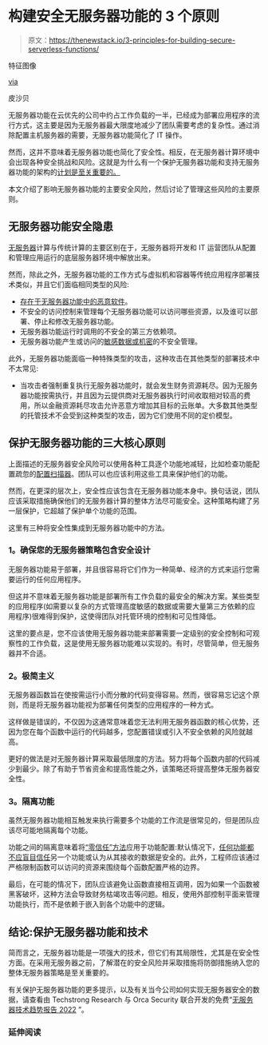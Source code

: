 # 构建安全无服务器功能的 3 个原则

> 原文：<https://thenewstack.io/3-principles-for-building-secure-serverless-functions/>

特征图像

[via](https://unsplash.com/photos/zQHoaLLa9ks)

皮沙贝

无服务器功能在云优先的公司中约占工作负载的一半，已经成为部署应用程序的流行方式，这主要是因为无服务器最大限度地减少了团队需要考虑的复杂性。通过消除配置主机服务器的需要，无服务器功能简化了 IT 操作。

然而，这并不意味着无服务器功能也简化了安全性。相反，在无服务器计算环境中会出现各种安全挑战和风险。这就是为什么有一个保护无服务器功能和支持无服务器功能的架构的[计划是至关重要的。](https://orca.security/platform/cloud-workload-protection-platform-cwpp/)

本文介绍了影响无服务器功能的主要安全风险，然后讨论了管理这些风险的主要原则。

## **无服务器功能安全隐患**

[无服务器](https://thenewstack.io/serverless-vs-kubernetes-the-peoples-vote/)计算与传统计算的主要区别在于，无服务器将开发和 IT 运营团队从配置和管理应用运行的底层服务器环境中解放出来。

然而，除此之外，无服务器功能的工作方式与虚拟机和容器等传统应用程序部署技术类似，并且它们面临相同类型的风险:

*   [存在于无服务器功能中的恶意软件](https://orca.security/resources/blog/cloud-malware-challenges-best-practices/)。
*   不安全的访问控制来管理每个无服务器功能可以访问哪些资源，以及谁可以部署、停止和修改无服务器功能。
*   无服务器功能运行时调用的不安全的第三方依赖项。
*   无服务器功能产生或访问的[敏感数据或机密](https://orca.security/resources/cloud-risk-encyclopedia/sensitive-data-in-file/)的不安全管理。

此外，无服务器功能面临一种特殊类型的攻击，这种攻击在其他类型的部署技术中不太常见:

*   当攻击者强制重复执行无服务器功能时，就会发生财务资源耗尽。因为无服务器功能按需执行，并且因为云提供商对无服务器执行时间收取相对较高的费用，所以金融资源耗尽攻击允许恶意方增加其目标的云账单。大多数其他类型的托管技术不会受到这种类型的攻击，因为它们使用不同的定价模型。

## **保护无服务器功能的三大核心原则**

上面描述的无服务器安全风险可以使用各种工具逐个功能地减轻，比如检查功能配置疏忽的[配置扫描器](https://orca.security/platform/agentless-sidescanning/)。团队可以也应该利用这些工具来保护他们的功能。

然而，在更深的层次上，安全性应该包含在无服务器功能本身中。换句话说，团队应该采取措施确保他们的无服务器计算的整体方法尽可能安全。这种策略构建了另一层保护，它超越了保护单个功能的范围。

这里有三种将安全性集成到无服务器功能中的方法。

### **1。确保您的无服务器策略包含安全设计**

无服务器功能易于部署，并且很容易将它们作为一种简单、经济的方式来运行您需要运行的任何应用程序。

但这并不意味着无服务器功能是部署所有工作负载的最安全的解决方案。某些类型的应用程序(如需要以复杂的方式管理高度敏感的数据或需要大量第三方依赖的应用程序)很难得到保护，这使得团队对托管环境的控制和可见性降低。

这里的要点是，您不应该使用无服务器功能来部署需要一定级别的安全控制和可观察性的工作负载，这是使用无服务器功能难以实现的。有时，尽管简单，但无服务器并不合适。

### **2。极简主义**

无服务器函数旨在使按需运行小而分散的代码变得容易。然而，很容易忘记这个原则，而是将无服务器功能视为部署任何类型的应用程序的一种方式。

这样做是错误的，不仅因为这通常意味着您无法利用无服务器函数的核心优势，还因为您在每个函数中运行的代码越多，您配置错误或引入不安全依赖的风险就越高。

更好的做法是对无服务器计算采取最低限度的方法。努力将每个函数内部的代码减少到最少。除了有助于节省资金和提高性能之外，该策略还将提高整体无服务器安全性。

### **3。隔离功能**

虽然无服务器功能相互触发来执行需要多个功能的工作流是很常见的，但是团队应该尽可能地隔离每个功能。

功能之间的隔离意味着将[“零信任”方法](https://orca.security/lp/5-ways-orca-security-and-aws-establish-zero-trust-in-the-cloud/)应用于功能配置:默认情况下，[任何功能都不应盲目信任](https://thenewstack.io/key-concepts/zero-trust-security/)另一个功能或认为从其接收的数据是安全的。此外，工程师应该通过严格限制函数可以访问的资源来围绕每个函数配置严格的边界。

最后，在可能的情况下，团队应该避免让函数直接相互调用，因为如果一个函数被黑客破坏，这种方法会导致财务枯竭攻击等问题。相反，使用外部控制平面来管理功能执行，而不是依赖于嵌入到各个功能中的逻辑。

## **结论:保护无服务器功能和技术**

简而言之，无服务器功能是一项强大的技术，但它们有其局限性，尤其是在安全性方面。在采用无服务器之前，了解潜在的安全风险并采取措施将防御措施纳入您的整体无服务器策略是至关重要的。

有关保护无服务器功能的更多提示，以及有关当今公司如何实现无服务器安全的数据，请查看由 Techstrong Research 与 Orca Security 联合开发的免费“[无服务器技术趋势报告 2022](https://orca.security/lp/techstrong-pulsemeter-serverless-technology-trends-2022/) ”。

### **延伸阅读**

<svg xmlns:xlink="http://www.w3.org/1999/xlink" viewBox="0 0 68 31" version="1.1"><title>Group</title> <desc>Created with Sketch.</desc></svg>
